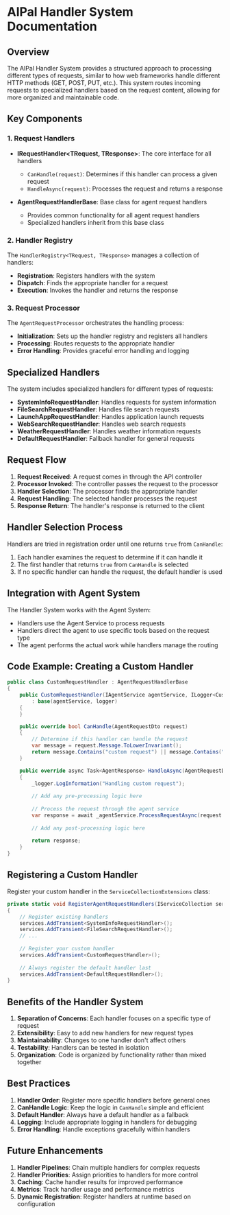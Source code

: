 # AIPal Handler System Documentation

## Overview

The AIPal Handler System provides a structured approach to processing different types of requests, similar to how web frameworks handle different HTTP methods (GET, POST, PUT, etc.). This system routes incoming requests to specialized handlers based on the request content, allowing for more organized and maintainable code.

## Key Components

### 1. Request Handlers

- **IRequestHandler<TRequest, TResponse>**: The core interface for all handlers
  - `CanHandle(request)`: Determines if this handler can process a given request
  - `HandleAsync(request)`: Processes the request and returns a response

- **AgentRequestHandlerBase**: Base class for agent request handlers
  - Provides common functionality for all agent request handlers
  - Specialized handlers inherit from this base class

### 2. Handler Registry

The `HandlerRegistry<TRequest, TResponse>` manages a collection of handlers:

- **Registration**: Registers handlers with the system
- **Dispatch**: Finds the appropriate handler for a request
- **Execution**: Invokes the handler and returns the response

### 3. Request Processor

The `AgentRequestProcessor` orchestrates the handling process:

- **Initialization**: Sets up the handler registry and registers all handlers
- **Processing**: Routes requests to the appropriate handler
- **Error Handling**: Provides graceful error handling and logging

## Specialized Handlers

The system includes specialized handlers for different types of requests:

- **SystemInfoRequestHandler**: Handles requests for system information
- **FileSearchRequestHandler**: Handles file search requests
- **LaunchAppRequestHandler**: Handles application launch requests
- **WebSearchRequestHandler**: Handles web search requests
- **WeatherRequestHandler**: Handles weather information requests
- **DefaultRequestHandler**: Fallback handler for general requests

## Request Flow

1. **Request Received**: A request comes in through the API controller
2. **Processor Invoked**: The controller passes the request to the processor
3. **Handler Selection**: The processor finds the appropriate handler
4. **Request Handling**: The selected handler processes the request
5. **Response Return**: The handler's response is returned to the client

## Handler Selection Process

Handlers are tried in registration order until one returns `true` from `CanHandle`:

1. Each handler examines the request to determine if it can handle it
2. The first handler that returns `true` from `CanHandle` is selected
3. If no specific handler can handle the request, the default handler is used

## Integration with Agent System

The Handler System works with the Agent System:

- Handlers use the Agent Service to process requests
- Handlers direct the agent to use specific tools based on the request type
- The agent performs the actual work while handlers manage the routing

## Code Example: Creating a Custom Handler

```csharp
public class CustomRequestHandler : AgentRequestHandlerBase
{
    public CustomRequestHandler(IAgentService agentService, ILogger<CustomRequestHandler> logger)
        : base(agentService, logger)
    {
    }

    public override bool CanHandle(AgentRequestDto request)
    {
        // Determine if this handler can handle the request
        var message = request.Message.ToLowerInvariant();
        return message.Contains("custom request") || message.Contains("special task");
    }

    public override async Task<AgentResponse> HandleAsync(AgentRequestDto request)
    {
        _logger.LogInformation("Handling custom request");
        
        // Add any pre-processing logic here
        
        // Process the request through the agent service
        var response = await _agentService.ProcessRequestAsync(request.Message, request.ContextId);
        
        // Add any post-processing logic here
        
        return response;
    }
}
```

## Registering a Custom Handler

Register your custom handler in the `ServiceCollectionExtensions` class:

```csharp
private static void RegisterAgentRequestHandlers(IServiceCollection services)
{
    // Register existing handlers
    services.AddTransient<SystemInfoRequestHandler>();
    services.AddTransient<FileSearchRequestHandler>();
    // ...
    
    // Register your custom handler
    services.AddTransient<CustomRequestHandler>();
    
    // Always register the default handler last
    services.AddTransient<DefaultRequestHandler>();
}
```

## Benefits of the Handler System

1. **Separation of Concerns**: Each handler focuses on a specific type of request
2. **Extensibility**: Easy to add new handlers for new request types
3. **Maintainability**: Changes to one handler don't affect others
4. **Testability**: Handlers can be tested in isolation
5. **Organization**: Code is organized by functionality rather than mixed together

## Best Practices

1. **Handler Order**: Register more specific handlers before general ones
2. **CanHandle Logic**: Keep the logic in `CanHandle` simple and efficient
3. **Default Handler**: Always have a default handler as a fallback
4. **Logging**: Include appropriate logging in handlers for debugging
5. **Error Handling**: Handle exceptions gracefully within handlers

## Future Enhancements

1. **Handler Pipelines**: Chain multiple handlers for complex requests
2. **Handler Priorities**: Assign priorities to handlers for more control
3. **Caching**: Cache handler results for improved performance
4. **Metrics**: Track handler usage and performance metrics
5. **Dynamic Registration**: Register handlers at runtime based on configuration
